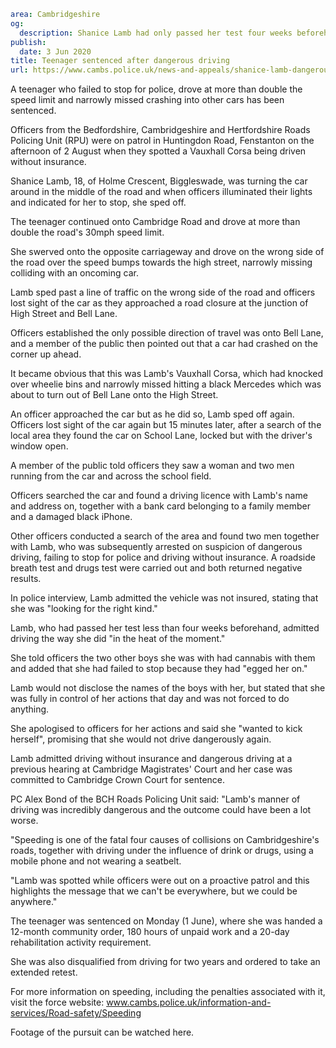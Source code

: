 ```yaml
area: Cambridgeshire
og:
  description: Shanice Lamb had only passed her test four weeks beforehand
publish:
  date: 3 Jun 2020
title: Teenager sentenced after dangerous driving
url: https://www.cambs.police.uk/news-and-appeals/shanice-lamb-dangerous-driver-sentenced
```

A teenager who failed to stop for police, drove at more than double the speed limit and narrowly missed crashing into other cars has been sentenced.

Officers from the Bedfordshire, Cambridgeshire and Hertfordshire Roads Policing Unit (RPU) were on patrol in Huntingdon Road, Fenstanton on the afternoon of 2 August when they spotted a Vauxhall Corsa being driven without insurance.

Shanice Lamb, 18, of Holme Crescent, Biggleswade, was turning the car around in the middle of the road and when officers illuminated their lights and indicated for her to stop, she sped off.

The teenager continued onto Cambridge Road and drove at more than double the road's 30mph speed limit.

She swerved onto the opposite carriageway and drove on the wrong side of the road over the speed bumps towards the high street, narrowly missing colliding with an oncoming car.

Lamb sped past a line of traffic on the wrong side of the road and officers lost sight of the car as they approached a road closure at the junction of High Street and Bell Lane.

Officers established the only possible direction of travel was onto Bell Lane, and a member of the public then pointed out that a car had crashed on the corner up ahead.

It became obvious that this was Lamb's Vauxhall Corsa, which had knocked over wheelie bins and narrowly missed hitting a black Mercedes which was about to turn out of Bell Lane onto the High Street.

An officer approached the car but as he did so, Lamb sped off again. Officers lost sight of the car again but 15 minutes later, after a search of the local area they found the car on School Lane, locked but with the driver's window open.

A member of the public told officers they saw a woman and two men running from the car and across the school field.

Officers searched the car and found a driving licence with Lamb's name and address on, together with a bank card belonging to a family member and a damaged black iPhone.

Other officers conducted a search of the area and found two men together with Lamb, who was subsequently arrested on suspicion of dangerous driving, failing to stop for police and driving without insurance. A roadside breath test and drugs test were carried out and both returned negative results.

In police interview, Lamb admitted the vehicle was not insured, stating that she was "looking for the right kind."

Lamb, who had passed her test less than four weeks beforehand, admitted driving the way she did "in the heat of the moment."

She told officers the two other boys she was with had cannabis with them and added that she had failed to stop because they had "egged her on."

Lamb would not disclose the names of the boys with her, but stated that she was fully in control of her actions that day and was not forced to do anything.

She apologised to officers for her actions and said she "wanted to kick herself", promising that she would not drive dangerously again.

Lamb admitted driving without insurance and dangerous driving at a previous hearing at Cambridge Magistrates' Court and her case was committed to Cambridge Crown Court for sentence.

PC Alex Bond of the BCH Roads Policing Unit said: "Lamb's manner of driving was incredibly dangerous and the outcome could have been a lot worse.

"Speeding is one of the fatal four causes of collisions on Cambridgeshire's roads, together with driving under the influence of drink or drugs, using a mobile phone and not wearing a seatbelt.

"Lamb was spotted while officers were out on a proactive patrol and this highlights the message that we can't be everywhere, but we could be anywhere."

The teenager was sentenced on Monday (1 June), where she was handed a 12-month community order, 180 hours of unpaid work and a 20-day rehabilitation activity requirement.

She was also disqualified from driving for two years and ordered to take an extended retest.

For more information on speeding, including the penalties associated with it, visit the force website: www.cambs.police.uk/information-and-services/Road-safety/Speeding

Footage of the pursuit can be watched here.

